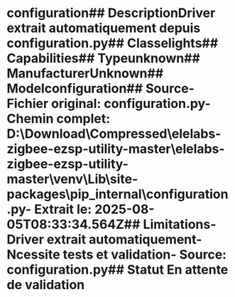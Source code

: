 # configuration##  DescriptionDriver extrait automatiquement depuis configuration.py##  Classelights##  Capabilities##  Typeunknown##  ManufacturerUnknown##  Modelconfiguration##  Source- **Fichier original**: configuration.py- **Chemin complet**: D:\Download\Compressed\elelabs-zigbee-ezsp-utility-master\elelabs-zigbee-ezsp-utility-master\venv\Lib\site-packages\pip\_internal\configuration.py- **Extrait le**: 2025-08-05T08:33:34.564Z##  Limitations- Driver extrait automatiquement- Ncessite tests et validation- Source: configuration.py##  Statut En attente de validation